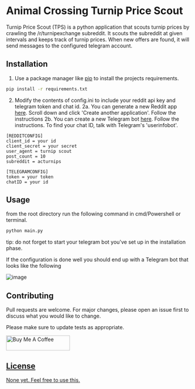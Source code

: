 # Animal Crossing Turnip Price Scout
Turnip Price Scout (TPS) is a python application that scouts turnip prices by crawling the /r/turnipexchange subreddit.
It scouts the subreddit at given intervals and keeps track of turnip prices. When new offers are found, it will send
messages to the configured telegram account.

## Installation

1. Use a package manager like [pip](https://pip.pypa.io/en/stable/) to install the projects requirements.

```bash
pip install -r requirements.txt
```

2. Modify the contents of config.ini to include your reddit api key and telegram token and chat id.
2a. You can generate a new Reddit app [here](https://www.reddit.com/prefs/apps). Scroll down and click 'Create another application'. Follow the instructions
2b. You can create a new Telegram bot [here](https://core.telegram.org/bots#6-botfather). Follow the instructions. To find your chat ID, talk with Telegram's 'userinfobot'.


```
[REDDITCONFIG]
client_id = your id
client_secret = your secret
user_agent = turnip scout
post_count = 10
subreddit = acturnips

[TELEGRAMCONFIG]
token = your token
chatID = your id
```


## Usage

from the root directory run the following command in cmd/Powershell or terminal.

```python
python main.py
```

tip: do not forget to start your telegram bot you've set up in the installation phase.

If the configuration is done well you should end up with a Telegram bot that looks like the following

![image](https://user-images.githubusercontent.com/7192304/120298877-be7d5800-c2ca-11eb-9db3-0c6647bb396c.png)


## Contributing
Pull requests are welcome. For major changes, please open an issue first to discuss what you would like to change.

Please make sure to update tests as appropriate.

<a href="https://www.buymeacoffee.com/iskelmaikel" target="_blank"><img src="https://cdn.buymeacoffee.com/buttons/default-orange.png" alt="Buy Me A Coffee" height="41" width="174">

## License
None yet. Feel free to use this.
